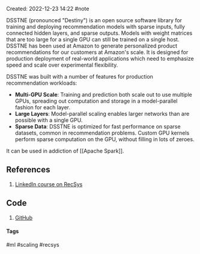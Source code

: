 Created: 2022-12-23 14:22
#note

DSSTNE (pronounced "Destiny") is an open source software library for training and deploying recommendation models with sparse inputs, fully connected hidden layers, and sparse outputs. Models with weight matrices that are too large for a single GPU can still be trained on a single host. DSSTNE has been used at Amazon to generate personalized product recommendations for our customers at Amazon's scale. It is designed for production deployment of real-world applications which need to emphasize speed and scale over experimental flexibility.

DSSTNE was built with a number of features for production recommendation workloads:
-   **Multi-GPU Scale**: Training and prediction both scale out to use multiple GPUs, spreading out computation and storage in a model-parallel fashion for each layer.
-   **Large Layers**: Model-parallel scaling enables larger networks than are possible with a single GPU.
-   **Sparse Data**: DSSTNE is optimized for fast performance on sparse datasets, common in recommendation problems. Custom GPU kernels perform sparse computation on the GPU, without filling in lots of zeroes.

It can be used in addiction of [[Apache Spark]].

## References
1. [LinkedIn course on RecSys](https://www.linkedin.com/learning/building-recommender-systems-with-machine-learning-and-ai/amazon-dsstne?autoSkip=true&autoplay=true&resume=false)

## Code
1. [GitHub](https://github.com/amazon-archives/amazon-dsstne)

#### Tags
#ml #scaling #recsys